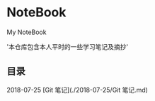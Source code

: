 # NoteBook
My NoteBook

'本仓库包含本人平时的一些学习笔记及摘抄'

## 目录

2018-07-25
  [Git 笔记](./2018-07-25/Git 笔记.md)
